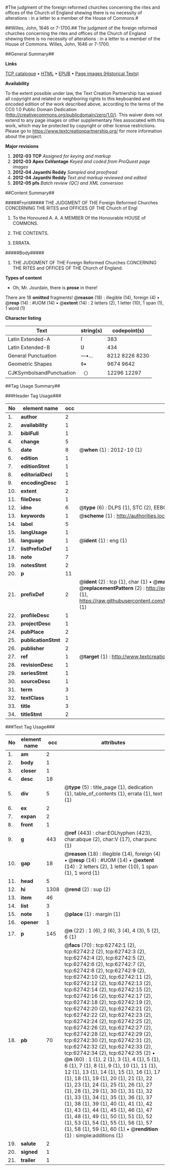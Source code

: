 #The judgment of the foreign reformed churches concerning the rites and offices of the Church of England shewing there is no necessity of alterations : in a letter to a member of the House of Commons.#

##Willes, John, 1646 or 7-1700.##
The judgment of the foreign reformed churches concerning the rites and offices of the Church of England shewing there is no necessity of alterations : in a letter to a member of the House of Commons.
Willes, John, 1646 or 7-1700.

##General Summary##

**Links**

[TCP catalogue](http://www.ota.ox.ac.uk/tcp/)  • 
[HTML](http://tei.it.ox.ac.uk/tcp/Texts-HTML/free/A66/A66481.html)  • 
[EPUB](http://tei.it.ox.ac.uk/tcp/Texts-EPUB/free/A66/A66481.epub) • 
[Page images (Historical Texts)](https://historicaltexts.jisc.ac.uk/eebo-12529516e)

**Availability**

To the extent possible under law, the Text Creation Partnership has waived all copyright and related or neighboring rights to this keyboarded and encoded edition of the work described above, according to the terms of the CC0 1.0 Public Domain Dedication (http://creativecommons.org/publicdomain/zero/1.0/). This waiver does not extend to any page images or other supplementary files associated with this work, which may be protected by copyright or other license restrictions. Please go to https://www.textcreationpartnership.org/ for more information about the project.

**Major revisions**

1. __2012-03__ __TCP__ *Assigned for keying and markup*
1. __2012-03__ __Apex CoVantage__ *Keyed and coded from ProQuest page images*
1. __2012-04__ __Jayanthi Reddy__ *Sampled and proofread*
1. __2012-04__ __Jayanthi Reddy__ *Text and markup reviewed and edited*
1. __2012-05__ __pfs__ *Batch review (QC) and XML conversion*

##Content Summary##

#####Front#####
THE JUDGMENT OF THE Foreign Reformed Churches CONCERNING THE RITES and OFFICES OF THE Church of Engl
1. To the Honoured A. A. A MEMBER Of the Honourable HOUSE of COMMONS.

1. THE CONTENTS.

1. ERRATA.

#####Body#####

1. THE JUDGMENT OF THE Foreign Reformed Churches CONCERNING THE RITES and OFFICES OF THE Church of England.

**Types of content**

  * Oh, Mr. Jourdain, there is **prose** in there!

There are 18 **omitted** fragments! 
 @__reason__ (18) : illegible (14), foreign (4)  •  @__resp__ (14) : #UOM (14)  •  @__extent__ (14) : 2 letters (2), 1 letter (10), 1 span (1), 1 word (1)

**Character listing**


|Text|string(s)|codepoint(s)|
|---|---|---|
|Latin Extended-A|ſ|383|
|Latin Extended-B|Ʋ|434|
|General Punctuation|—•…|8212 8226 8230|
|Geometric Shapes|◊▪|9674 9642|
|CJKSymbolsandPunctuation|〈〉|12296 12297|

##Tag Usage Summary##

###Header Tag Usage###

|No|element name|occ|attributes|
|---|---|---|---|
|1.|__author__|2||
|2.|__availability__|1||
|3.|__biblFull__|1||
|4.|__change__|5||
|5.|__date__|8| @__when__ (1) : 2012-10 (1)|
|6.|__edition__|1||
|7.|__editionStmt__|1||
|8.|__editorialDecl__|1||
|9.|__encodingDesc__|1||
|10.|__extent__|2||
|11.|__fileDesc__|1||
|12.|__idno__|6| @__type__ (6) : DLPS (1), STC (2), EEBO-CITATION (1), OCLC (1), VID (1)|
|13.|__keywords__|1| @__scheme__ (1) : http://authorities.loc.gov/ (1)|
|14.|__label__|5||
|15.|__langUsage__|1||
|16.|__language__|1| @__ident__ (1) : eng (1)|
|17.|__listPrefixDef__|1||
|18.|__note__|7||
|19.|__notesStmt__|2||
|20.|__p__|11||
|21.|__prefixDef__|2| @__ident__ (2) : tcp (1), char (1)  •  @__matchPattern__ (2) : ([0-9\-]+):([0-9IVX]+) (1), (.+) (1)  •  @__replacementPattern__ (2) : http://eebo.chadwyck.com/downloadtiff?vid=$1&page=$2 (1), https://raw.githubusercontent.com/textcreationpartnership/Texts/master/tcpchars.xml#$1 (1)|
|22.|__profileDesc__|1||
|23.|__projectDesc__|1||
|24.|__pubPlace__|2||
|25.|__publicationStmt__|2||
|26.|__publisher__|2||
|27.|__ref__|1| @__target__ (1) : http://www.textcreationpartnership.org/docs/. (1)|
|28.|__revisionDesc__|1||
|29.|__seriesStmt__|1||
|30.|__sourceDesc__|1||
|31.|__term__|3||
|32.|__textClass__|1||
|33.|__title__|3||
|34.|__titleStmt__|2||


###Text Tag Usage###

|No|element name|occ|attributes|
|---|---|---|---|
|1.|__am__|2||
|2.|__body__|1||
|3.|__closer__|1||
|4.|__desc__|18||
|5.|__div__|5| @__type__ (5) : title_page (1), dedication (1), table_of_contents (1), errata (1), text (1)|
|6.|__ex__|2||
|7.|__expan__|2||
|8.|__front__|1||
|9.|__g__|443| @__ref__ (443) : char:EOLhyphen (423), char:abque (2), char:V (17), char:punc (1)|
|10.|__gap__|18| @__reason__ (18) : illegible (14), foreign (4)  •  @__resp__ (14) : #UOM (14)  •  @__extent__ (14) : 2 letters (2), 1 letter (10), 1 span (1), 1 word (1)|
|11.|__head__|5||
|12.|__hi__|1308| @__rend__ (2) : sup (2)|
|13.|__item__|46||
|14.|__list__|3||
|15.|__note__|1| @__place__ (1) : margin (1)|
|16.|__opener__|1||
|17.|__p__|145| @__n__ (22) : 1 (6), 2 (6), 3 (4), 4 (3), 5 (2), 6 (1)|
|18.|__pb__|70| @__facs__ (70) : tcp:62742:1 (2), tcp:62742:2 (2), tcp:62742:3 (2), tcp:62742:4 (2), tcp:62742:5 (2), tcp:62742:6 (2), tcp:62742:7 (2), tcp:62742:8 (2), tcp:62742:9 (2), tcp:62742:10 (2), tcp:62742:11 (2), tcp:62742:12 (2), tcp:62742:13 (2), tcp:62742:14 (2), tcp:62742:15 (2), tcp:62742:16 (2), tcp:62742:17 (2), tcp:62742:18 (2), tcp:62742:19 (2), tcp:62742:20 (2), tcp:62742:21 (2), tcp:62742:22 (2), tcp:62742:23 (2), tcp:62742:24 (2), tcp:62742:25 (2), tcp:62742:26 (2), tcp:62742:27 (2), tcp:62742:28 (2), tcp:62742:29 (2), tcp:62742:30 (2), tcp:62742:31 (2), tcp:62742:32 (2), tcp:62742:33 (2), tcp:62742:34 (2), tcp:62742:35 (2)  •  @__n__ (60) : 1 (1), 2 (1), 3 (1), 4 (1), 5 (1), 6 (1), 7 (1), 8 (1), 9 (1), 10 (1), 11 (1), 12 (1), 13 (1), 14 (1), 15 (1), 16 (1), 17 (1), 18 (1), 19 (1), 20 (1), 21 (1), 22 (1), 23 (1), 24 (1), 25 (1), 26 (1), 27 (1), 28 (1), 29 (1), 30 (1), 31 (1), 32 (1), 33 (1), 34 (1), 35 (1), 36 (1), 37 (1), 38 (1), 39 (1), 40 (1), 41 (1), 42 (1), 43 (1), 44 (1), 45 (1), 46 (1), 47 (1), 48 (1), 49 (1), 50 (1), 51 (1), 52 (1), 53 (1), 54 (1), 55 (1), 56 (1), 57 (1), 58 (1), 59 (1), 60 (1)  •  @__rendition__ (1) : simple:additions (1)|
|19.|__salute__|2||
|20.|__signed__|1||
|21.|__trailer__|1||
